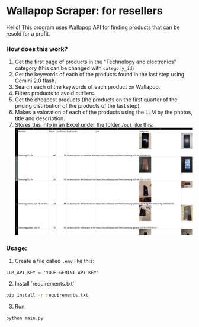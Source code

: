 # Wallapop Scraper: for resellers
Hello!
This program uses Wallapop API for finding products that can be resold for a profit.
### How does this work?
1. Get the first page of products in the "Technology and electronics" category (this can be changed with `category_id`)
2. Get the keywords of each of the products found in the last step using Gemini 2.0 flash.
3. Search each of the keywords of each product on Wallapop.
4. Filters products to avoid outliers.
5. Get the cheapest products (the products on the first quarter of the pricing distribution of the products of the last step).
6. Makes a valoration of each of the products using the LLM by the photos, title and description.
7. Stores this info in an Excel under the folder `/out` like this:
![image](images/image-excel.png)

### Usage:
1. Create a file called `.env` like this:
```
LLM_API_KEY = 'YOUR-GEMINI-API-KEY'
```
2. Install `requirements.txt'
```sh
pip install -r requirements.txt
```
3. Run 
```sh
python main.py
```